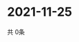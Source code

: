 # 2021-11-25
  共 0条

  <!-- BEGIN -->
  <!-- 最后更新时间Thu Nov 25 2021 19:03:02 GMT+0000 (Coordinated Universal Time) -->
  
  <!-- END -->
  
  